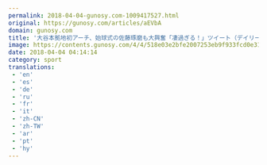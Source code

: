 ```yaml
---
permalink: 2018-04-04-gunosy.com-1009417527.html
original: https://gunosy.com/articles/aEVbA
domain: gunosy.com
title: '大谷本拠地初アーチ、始球式の佐藤琢磨も大興奮「凄過ぎる！」ツイート（デイリースポーツ） - グノシー'
image: https://contents.gunosy.com/4/4/518e03e2bfe2007253eb9f933fcd0e31_content.jpg
date: 2018-04-04 04:14:14
category: sport
translations: 
 - 'en'
 - 'es'
 - 'de'
 - 'ru'
 - 'fr'
 - 'it'
 - 'zh-CN'
 - 'zh-TW'
 - 'ar'
 - 'pt'
 - 'hy'
---
```



